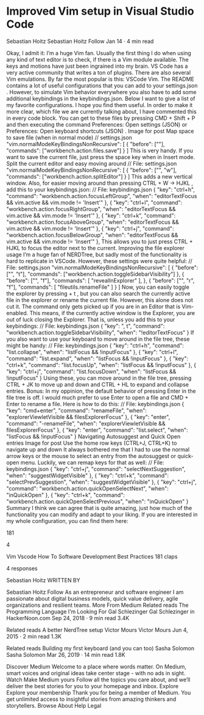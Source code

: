 # Improved Vim setup in Visual Studio Code
Sebastian Hoitz
Sebastian Hoitz
Follow
Jan 14 · 4 min read





Okay, I admit it: I’m a huge Vim fan. Usually the first thing I do when using any kind of text editor is to check, if there is a Vim module available. The keys and motions have just been ingrained into my brain.
VS Code has a very active community that writes a ton of plugins. There are also several Vim emulations. By far the most popular is this: VSCode Vim.
The README contains a lot of useful configurations that you can add to your settings.json . However, to simulate Vim behavior everywhere you also have to add some additional keybindings in the keybindings.json.
Below I want to give a list of my favorite configurations. I hope you find them useful. In order to make it more clear, which file we are currently talking about, I have commented this in every code block. You can get to these files by pressing CMD + Shift + P and then executing the command Preferences: Open settings (JSON) or Preferences: Open keyboard shortcuts (JSON) .
Image for post
Map space to save file (when in normal mode)
// settings.json
"vim.normalModeKeyBindingsNonRecursive": [
  {
    "before": ["<space>"],
    "commands": ["workbench.action.files.save"]
  }
]
This is very handy. If you want to save the current file, just press the space key when in Insert mode.
Split the current editor and easy moving around
// File: settings.json
"vim.normalModeKeyBindingsNonRecursive": [
  {
    "before": ["<leader>", "w"],
    "commands": ["workbench.action.splitEditor"]
  }
]
This adds a new vertical window. Also, for easier moving around than pressing CTRL + W -> HJKL , add this to your keybindings.json:
// File: keybindings.json
{
  "key": "ctrl+h", 
  "command": "workbench.action.focusLeftGroup", 
  "when": "editorTextFocus && vim.active && vim.mode != 'Insert'"
},
{
  "key": "ctrl+l", 
  "command": "workbench.action.focusRightGroup", 
  "when": "editorTextFocus && vim.active && vim.mode != 'Insert'"
},
{
  "key": "ctrl+k", 
  "command": "workbench.action.focusAboveGroup", 
  "when": "editorTextFocus && vim.active && vim.mode != 'Insert'"
},
{
  "key": "ctrl+j", 
  "command": "workbench.action.focusBelowGroup", 
  "when": "editorTextFocus && vim.active && vim.mode != 'Insert'"
},
This allows you to just press CTRL + HJKL to focus the editor next to the current.
Improving the file explorer usage
I’m a huge fan of NERDTree, but sadly most of the functionality is hard to replicate in VSCode. However, these settings were quite helpful:
// File: settings.json
"vim.normalModeKeyBindingsNonRecursive": [
  {
    "before": ["<leader>", "t"],
    "commands": ["workbench.action.toggleSidebarVisibility"]
  },
  {
    "before": ["<leader>", "f"],
    "commands": [ "revealInExplorer" ],
  },
  {
    "before": ["<leader>", "r", "f"],
    "commands": [ "fileutils.renameFile" ]
  }
]
Now, you can easily toggle the explorer by pressing <Leader> + t , but you can also search the currently active file in the explorer or rename the current file.
However, this alone does not cut it. The command only gets picked up if you are in an Editor that is Vim-enabled. This means, if the currently active window is the Explorer, you are out of luck closing the Explorer. That is, unless you add this to your keybindings:
// File: keybindings.json
{
  "key": ", t", 
  "command": "workbench.action.toggleSidebarVisibility", 
  "when": "!editorTextFocus"
}
If you also want to use your keyboard to move around in the file tree, these might be handy:
// File: keybindings.json
{ 
  "key": "ctrl+h",
  "command": "list.collapse",
  "when": "listFocus && !inputFocus"
},
{ 
  "key": "ctrl+l",
  "command": "list.expand",
  "when": "listFocus && !inputFocus"
},
{ 
  "key": "ctrl+k",
  "command": "list.focusUp",
  "when": "listFocus && !inputFocus"
},
{ 
  "key": "ctrl+j",
  "command": "list.focusDown",
  "when": "listFocus && !inputFocus"
}
Using these, you can move around in the file tree, pressing CTRL + JK to move up and down and CTRL + HL to expand and collapse entries.
Bonus: In my oppinion, the default behavior of pressing Enter in the file tree is off. I would much prefer to use Enter to open a file and CMD + Enter to rename a file. Here is how to do this:
// File: keybindings.json
{
  "key": "cmd+enter",
  "command": "renameFile",
  "when": "explorerViewletVisible && filesExplorerFocus"
},
{
  "key": "enter",
  "command": "-renameFile",
  "when": "explorerViewletVisible && filesExplorerFocus"
},
{
  "key": "enter",
  "command": "list.select",
  "when": "listFocus && !inputFocus"
}
Navigating Autosuggest and Quick Open entries
Image for post
Use the home row keys (CTRL+J, CTRL+K) to navigate up and down
It always bothered me that I had to use the normal arrow keys or the mouse to select an entry from the autosuggest or quick-open menu. Luckily, we can remap keys for that as well:
// File: keybindings.json
{
  "key": "ctrl+j",
  "command": "selectNextSuggestion",
  "when": "suggestWidgetVisible"
},
{
  "key": "ctrl+k",
  "command": "selectPrevSuggestion",
  "when": "suggestWidgetVisible"
},
{
  "key": "ctrl+j",
  "command": "workbench.action.quickOpenSelectNext",
  "when": "inQuickOpen"
},
{
  "key": "ctrl+k",
  "command": "workbench.action.quickOpenSelectPrevious",
  "when": "inQuickOpen"
}
Summary
I think we can agree that is quite amazing, just how much of the functionality you can modify and adapt to your liking. If you are interested in my whole configuration, you can find them here:

181

4

Vim
Vscode
How To
Software Development
Best Practices
181 claps

4 responses





Sebastian Hoitz
WRITTEN BY

Sebastian Hoitz
Follow
As an entrepreneur and software engineer I am passionate about digital business models, quick value delivery, agile organizations and resilient teams.
More From Medium
Related reads
The Programming Language I’m Looking For
Gal Schlezinger
Gal Schlezinger in HackerNoon.com
Sep 24, 2018 · 9 min read
3.4K

Related reads
A better NerdTree setup
Victor Mours
Victor Mours
Jun 4, 2015 · 2 min read
1.3K

Related reads
Building my first keyboard (and you can too)
Sasha Solomon
Sasha Solomon
Mar 26, 2019 · 14 min read
1.8K

Discover Medium
Welcome to a place where words matter. On Medium, smart voices and original ideas take center stage - with no ads in sight. Watch
Make Medium yours
Follow all the topics you care about, and we’ll deliver the best stories for you to your homepage and inbox. Explore
Explore your membership
Thank you for being a member of Medium. You get unlimited access to insightful stories from amazing thinkers and storytellers. Browse
About
Help
Legal